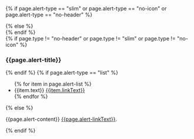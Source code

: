 
{% if page.alert-type == "slim" or page.alert-type == "no-icon" or page.alert-type == "no-header"  %}
  <section class="usa-site-alert usa-site-alert--{{page.alert-type}}  usa-site-alert--{{page.alert-color | downcase}}" aria-label="Site alert,">
{% else %}
    <section class="usa-site-alert usa-site-alert--{{page.alert-color | downcase}}" aria-label="Site alert,">
{% endif %}
    <div class="usa-alert">
      <div class="usa-alert__body">
      {% if page.type != "no-header" or page.type != "slim" or page.type != "no-icon" %}
        <h3 class="usa-alert__heading">{{page.alert-title}}</h3>
      {% endif %}
      {% if page.alert-type == "list" %}
        <ul class="usa-list">
          {% for item in page.alert-list %}
            <li>{{item.text}} <a class="usa-link" href="{{item.link}}">{{item.linkText}}</a></li>
          {% endfor %}
        </ul>
      {% else %}
        <p class="usa-alert__text">
          {{page.alert-content}}
          <a class="usa-link" href="{{page.alert-link}}">{{page.alert-linkText}}</a>.
        </p>
      {% endif %}
    </div>
  </div>
</section>
